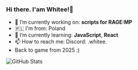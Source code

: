 ### Hi there. I'am Whitee!👋

- 🔭 I’m currently working on: __scripts for RAGE:MP__  
- 🇵🇱  I'm from: Poland
- 🌱 I’m currently learning: **JavaScript**, **React**
- 📫 How to reach me: Discord: .whitee.
-  Back to game from 2025 :)
  
 ![GitHub Stats](https://github-readme-stats.vercel.app/api?username=Whitee303&&show_icons=true&title_color=ffffff&icon_color=bb2acf&text_color=daf7dc&bg_color=151515)

<!--
**Whitee303/Whitee303** is a ✨ _special_ ✨ repository because its `README.md` (this file) appears on your GitHub profile.

Here are some ideas to get you started:


-->
